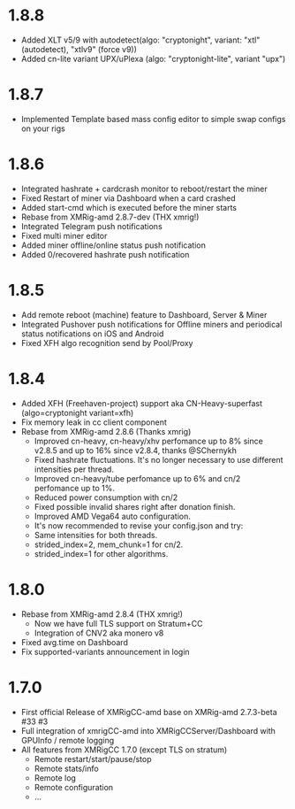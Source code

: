 # 1.8.8
- Added XLT v5/9 with autodetect(algo: "cryptonight", variant: "xtl" (autodetect), "xtlv9" (force v9))
- Added cn-lite variant UPX/uPlexa (algo: "cryptonight-lite", variant "upx")
# 1.8.7
- Implemented Template based mass config editor to simple swap configs on your rigs
# 1.8.6
- Integrated hashrate + cardcrash monitor to reboot/restart the miner
- Fixed Restart of miner via Dashboard when a card crashed
- Added start-cmd which is executed before the miner starts 
- Rebase from XMRig-amd 2.8.7-dev (THX xmrig!)
- Integrated Telegram push notifications
- Fixed multi miner editor
- Added miner offline/online status push notification
- Added 0/recovered hashrate push notification
# 1.8.5
- Add remote reboot (machine) feature to Dashboard, Server & Miner
- Integrated Pushover push notifications for Offline miners and periodical status notifications on iOS and Android
- Fixed XFH algo recognition send by Pool/Proxy
# 1.8.4
- Added XFH (Freehaven-project) support aka CN-Heavy-superfast (algo=cryptonight variant=xfh)
- Fix memory leak in cc client component
- Rebase from XMRig-amd 2.8.6 (Thanks xmrig)
    - Improved cn-heavy, cn-heavy/xhv perfomance up to 8% since v2.8.5 and up to 16% since v2.8.4, thanks @SChernykh
    - Fixed hashrate fluctuations. It's no longer necessary to use different intensities per thread.
    - Improved cn-heavy/tube perfomance up to 6% and cn/2 perfomance up to 1%.
    - Reduced power consumption with cn/2
    - Fixed possible invalid shares right after donation finish.
    - Improved AMD Vega64 auto configuration.
    - It's now recommended to revise your config.json and try:
    - Same intensities for both threads.
    - strided_index=2, mem_chunk=1 for cn/2.
    - strided_index=1 for other algorithms.   
# 1.8.0
- Rebase from XMRig-amd 2.8.4 (THX xmrig!)
    - Now we have full TLS support on Stratum+CC
    - Integration of CNV2 aka monero v8
- Fixed avg.time on Dashboard
- Fix supported-variants announcement in login 
# 1.7.0
- First official Release of XMRigCC-amd base on XMRig-amd 2.7.3-beta #33 #3
- Full integration of xmrigCC-amd into XMRigCCServer/Dashboard with GPUInfo / remote logging
- All features from XMRigCC 1.7.0 (except TLS on stratum)
    - Remote restart/start/pause/stop
    - Remote stats/info
    - Remote log
    - Remote configuration
    - ...  
